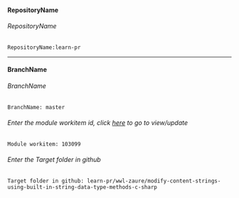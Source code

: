 #### RepositoryName	
###### RepositoryName
```
RepositoryName:learn-pr
```
---

#### BranchName	
###### BranchName
```
BranchName: master
```

###### Enter the module workitem id, click [here](https://microsoftdigitallearning.visualstudio.com/Courseware/_workitems/edit/103099) to go to view/update
```
Module workitem: 103099
```

###### Enter the Target folder in github
```
Target folder in github: learn-pr/wwl-zaure/modify-content-strings-using-built-in-string-data-type-methods-c-sharp
```